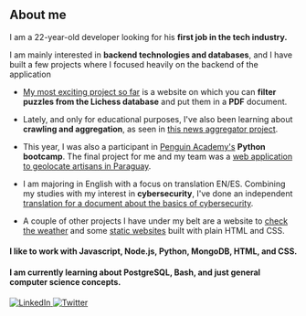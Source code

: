 ## About me

<div>
  <p>I am a 22-year-old developer looking for his <b>first job in the tech industry.</b></p>
  <p>I am mainly interested in <b>backend technologies and databases</b>, and I have built a few projects where I focused heavily on the backend of the application</p>

</div>
  
- [My most exciting project so far](https://github.com/paezdavid/chess-puzzles-pdf) is a website on which you can **filter puzzles from the Lichess database** and put them in a **PDF** document. 
  
- Lately, and only for educational purposes, I've also been learning about **crawling and aggregation**, as seen in [this news aggregator project](https://github.com/paezdavid/agregador-noticias).

- This year, I was also a participant in [Penguin Academy's](https://github.com/penguin-academy) **Python bootcamp**. The final project for me and my team was a [web application to geolocate artisans in Paraguay](https://github.com/paezdavid/hackathon2).

- I am majoring in English with a focus on translation EN/ES. Combining my studies with my interest in **cybersecurity**, I've done an independent [translation for a document about the basics of cybersecurity](https://github.com/paezdavid/ciberseguridad-essentials).

- A couple of other projects I have under my belt are a website to [check the weather](https://github.com/paezdavid/weather-website) and some [static websites](https://github.com/paezdavid/bookmark-landing-page) built with plain HTML and CSS. 

#### I like to work with Javascript, Node.js, Python, MongoDB, HTML, and CSS. 
#### I am currently learning about PostgreSQL, Bash, and just general computer science concepts. 

<div id="badges">
  <a href="https://www.linkedin.com/in/david-p%C3%A1ez-ab3aab256/">
    <img src="https://img.shields.io/badge/LinkedIn-blue?style=for-the-badge&logo=linkedin&logoColor=white" alt="LinkedIn"/>
  </a>

  <a href="https://twitter.com/tolkraft_">
    <img src="https://img.shields.io/badge/Twitter-blue?style=for-the-badge&logo=twitter&logoColor=white" alt="Twitter"/>
  </a>
</div>
